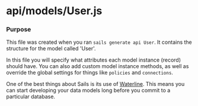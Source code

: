 # api/models/User.js
### Purpose
This file was created when you ran `sails generate api User`.  It contains the structure for the model called 'User'.

In this file you will specify what attributes each model instance (record) should have.  You can also add custom model instance methods, as well as override the global settings for things like `policies` and `connections`.

One of the best things about Sails is its use of [Waterline](https://github.com/balderdashy/waterline).  This means you can start developing your data models long before you commit to a particular database.


<docmeta name="displayName" value="User.js">
